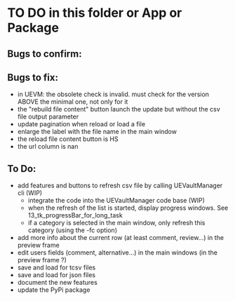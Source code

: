 # TO DO in this folder or App or Package

## Bugs to confirm:

## Bugs to fix:

- in UEVM: the obsolete check is invalid. must check for the version ABOVE the minimal one, not only for it
- the "rebuild file content" button launch the update but without the csv file output parameter
- update pagination when reload or load a file
- enlarge the label with the file name in the main window
- the reload file content button is HS
- the url column is nan

## To Do:

- add features and buttons to refresh csv file by calling UEVaultManager cli (WIP)
  - integrate the code into the UEVaultManager code base (WIP)
  - when the refresh of the list is started, display progress windows. See 13_tk_progressBar_for_long_task
  - if a category is selected in the main window, only refresh this category (using the -fc option)
- add more info about the current row (at least comment, review...) in the preview frame
- edit users fields (comment, alternative...) in the main windows (in the preview frame ?)
- save and load for tcsv files
- save and load for json files
- document the new features
- update the PyPi package

